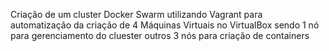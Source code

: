 Criação de um cluster Docker Swarm utilizando Vagrant para automatização da criação de 4 Máquinas Virtuais no VirtualBox sendo 1 nó para gerenciamento do cluester outros 3 nós para criação de containers

